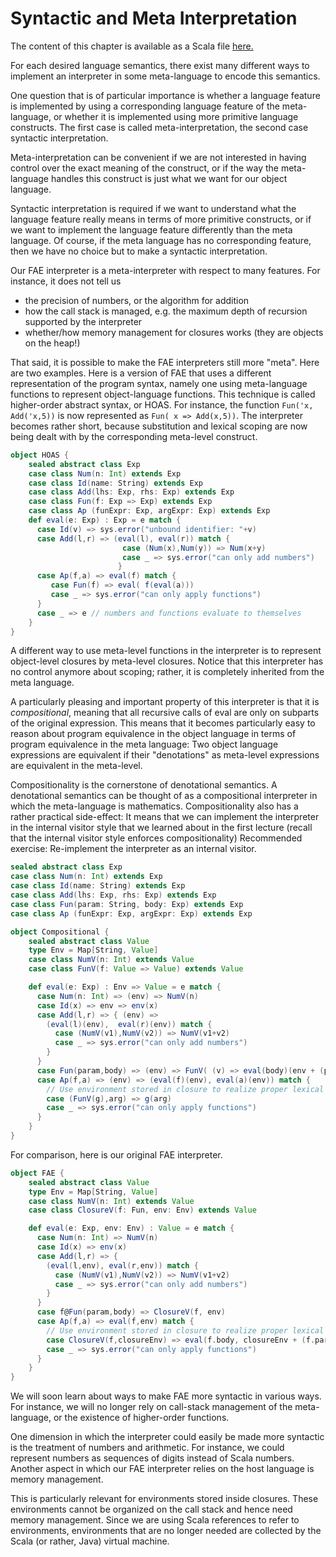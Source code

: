 # Syntactic and Meta Interpretation

The content of this chapter is available as a Scala file [here.](./meta-interpretation.scala)


For each desired language semantics, there exist many different ways to implement an interpreter in some meta-language
to encode this semantics.

One question that is of particular importance is whether a language feature is implemented by using a corresponding
language feature of the meta-language, or whether it is implemented using more primitive language constructs.
The first case is called meta-interpretation, the second case syntactic interpretation.

Meta-interpretation can be convenient if we are not interested in having control over the exact meaning of the construct,
or if the way the meta-language handles this construct is just what we want for our object language.

Syntactic interpretation is required if we want to understand what the language feature really means in terms
of more primitive constructs, or if we want to implement the language feature differently than the meta language.
Of course, if the meta language has no corresponding feature, then we have no choice but to make a syntactic interpretation.

Our FAE interpreter is a meta-interpreter with respect to many features. For instance, it does not tell us
 - the precision of numbers, or the algorithm for addition
 - how the call stack is managed, e.g. the maximum depth of recursion supported by the interpreter
 - whether/how memory management for closures works (they are objects on the heap!)

That said, it is possible to make the FAE interpreters still more "meta". Here are two examples.
Here is a version of FAE that uses a different representation of the program syntax, namely one using meta-language functions
to represent object-language functions. This technique is called higher-order abstract syntax, or HOAS.
For instance, the function ``Fun('x, Add('x,5))`` is now represented as ``Fun( x => Add(x,5))``.
The interpreter becomes rather short, because substitution and lexical scoping are now being dealt with by the
corresponding meta-level construct.

```scala mdoc
object HOAS {
    sealed abstract class Exp
    case class Num(n: Int) extends Exp
    case class Id(name: String) extends Exp
    case class Add(lhs: Exp, rhs: Exp) extends Exp
    case class Fun(f: Exp => Exp) extends Exp
    case class Ap (funExpr: Exp, argExpr: Exp) extends Exp
    def eval(e: Exp) : Exp = e match {
      case Id(v) => sys.error("unbound identifier: "+v)
      case Add(l,r) => (eval(l), eval(r)) match {
                         case (Num(x),Num(y)) => Num(x+y)
                         case _ => sys.error("can only add numbers")
                        }
      case Ap(f,a) => eval(f) match {
         case Fun(f) => eval( f(eval(a)))
         case _ => sys.error("can only apply functions")
      }
      case _ => e // numbers and functions evaluate to themselves
    }      
}
```

A different way to use meta-level functions in the interpreter is to represent object-level closures by meta-level closures.
Notice that this interpreter has no control anymore about scoping;  rather, it is completely inherited from the meta language.

A particularly pleasing and important property of this interpreter is that it is _compositional_, meaning that all recursive calls
of eval are only on subparts of the original expression. This means that it becomes particularly easy to reason about program equivalence
in the object language in terms of program equivalence in the meta language: Two object language expressions are equivalent if their
"denotations" as meta-level expressions are equivalent in the meta-level.

Compositionality is the cornerstone of denotational semantics.  A denotational semantics can be thought of as a
compositional interpreter in which the meta-language is mathematics.
Compositionality also has a rather practical side-effect: It means that we can implement the interpreter in the internal visitor style
that  we learned about in the first lecture (recall that the internal visitor  style enforces compositionality)
Recommended exercise: Re-implement the interpreter as an internal visitor.

```scala mdoc
sealed abstract class Exp
case class Num(n: Int) extends Exp
case class Id(name: String) extends Exp
case class Add(lhs: Exp, rhs: Exp) extends Exp
case class Fun(param: String, body: Exp) extends Exp
case class Ap (funExpr: Exp, argExpr: Exp) extends Exp

object Compositional {
    sealed abstract class Value
    type Env = Map[String, Value]
    case class NumV(n: Int) extends Value
    case class FunV(f: Value => Value) extends Value

    def eval(e: Exp) : Env => Value = e match {
      case Num(n: Int) => (env) => NumV(n)
      case Id(x) => env => env(x)
      case Add(l,r) => { (env) =>
        (eval(l)(env),  eval(r)(env)) match {
          case (NumV(v1),NumV(v2)) => NumV(v1+v2)
          case _ => sys.error("can only add numbers")
        }
      }
      case Fun(param,body) => (env) => FunV( (v) => eval(body)(env + (param -> v)))
      case Ap(f,a) => (env) => (eval(f)(env), eval(a)(env)) match {
        // Use environment stored in closure to realize proper lexical scoping!
        case (FunV(g),arg) => g(arg)
        case _ => sys.error("can only apply functions")
      }
    }
}
```

For comparison, here is our original FAE interpreter.

```scala mdoc
object FAE {
    sealed abstract class Value
    type Env = Map[String, Value]
    case class NumV(n: Int) extends Value
    case class ClosureV(f: Fun, env: Env) extends Value

    def eval(e: Exp, env: Env) : Value = e match {
      case Num(n: Int) => NumV(n)
      case Id(x) => env(x)
      case Add(l,r) => {
        (eval(l,env), eval(r,env)) match {
          case (NumV(v1),NumV(v2)) => NumV(v1+v2)
          case _ => sys.error("can only add numbers")
        }
      }
      case f@Fun(param,body) => ClosureV(f, env)
      case Ap(f,a) => eval(f,env) match {
        // Use environment stored in closure to realize proper lexical scoping!
        case ClosureV(f,closureEnv) => eval(f.body, closureEnv + (f.param -> eval(a,env)))
        case _ => sys.error("can only apply functions")
      }
    }
}
```

We will soon learn about ways to make FAE more syntactic in various ways. For instance, we will no longer rely on call-stack management
of the meta-language, or the existence of higher-order functions.

One dimension in which the interpreter could easily be made more syntactic is the treatment of numbers and arithmetic.
For instance, we could represent numbers as sequences of digits instead of Scala numbers.
Another aspect in which our FAE interpreter relies on the host language is memory management.

This is particularly relevant for environments stored inside closures. These environments cannot be organized on the call stack
and hence need memory management. Since we are using Scala references to refer to environments, environments that are no longer
needed are collected by the Scala (or rather, Java) virtual machine.
